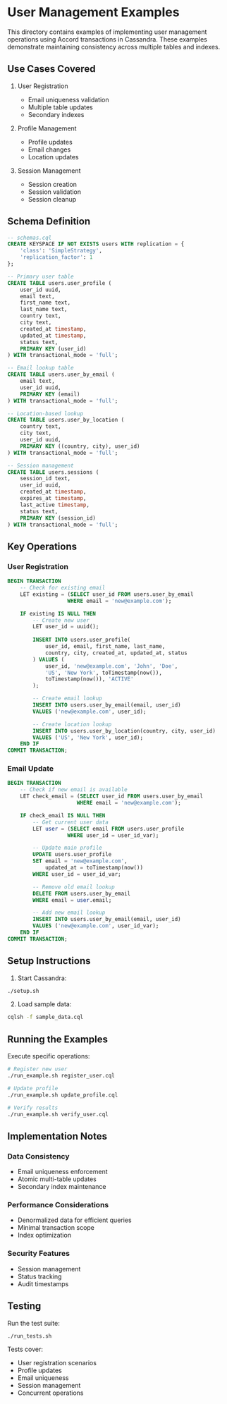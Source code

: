 # User Management Examples

This directory contains examples of implementing user management operations using Accord transactions in Cassandra. These examples demonstrate maintaining consistency across multiple tables and indexes.

## Use Cases Covered

1. User Registration
   - Email uniqueness validation
   - Multiple table updates
   - Secondary indexes

2. Profile Management
   - Profile updates
   - Email changes
   - Location updates

3. Session Management
   - Session creation
   - Session validation
   - Session cleanup

## Schema Definition

```sql
-- schemas.cql
CREATE KEYSPACE IF NOT EXISTS users WITH replication = {
    'class': 'SimpleStrategy',
    'replication_factor': 1
};

-- Primary user table
CREATE TABLE users.user_profile (
    user_id uuid,
    email text,
    first_name text,
    last_name text,
    country text,
    city text,
    created_at timestamp,
    updated_at timestamp,
    status text,
    PRIMARY KEY (user_id)
) WITH transactional_mode = 'full';

-- Email lookup table
CREATE TABLE users.user_by_email (
    email text,
    user_id uuid,
    PRIMARY KEY (email)
) WITH transactional_mode = 'full';

-- Location-based lookup
CREATE TABLE users.user_by_location (
    country text,
    city text,
    user_id uuid,
    PRIMARY KEY ((country, city), user_id)
) WITH transactional_mode = 'full';

-- Session management
CREATE TABLE users.sessions (
    session_id text,
    user_id uuid,
    created_at timestamp,
    expires_at timestamp,
    last_active timestamp,
    status text,
    PRIMARY KEY (session_id)
) WITH transactional_mode = 'full';
```

## Key Operations

### User Registration
```sql
BEGIN TRANSACTION
    -- Check for existing email
    LET existing = (SELECT user_id FROM users.user_by_email 
                   WHERE email = 'new@example.com');

    IF existing IS NULL THEN
        -- Create new user
        LET user_id = uuid();
        
        INSERT INTO users.user_profile(
            user_id, email, first_name, last_name,
            country, city, created_at, updated_at, status
        ) VALUES (
            user_id, 'new@example.com', 'John', 'Doe',
            'US', 'New York', toTimestamp(now()),
            toTimestamp(now()), 'ACTIVE'
        );

        -- Create email lookup
        INSERT INTO users.user_by_email(email, user_id)
        VALUES ('new@example.com', user_id);

        -- Create location lookup
        INSERT INTO users.user_by_location(country, city, user_id)
        VALUES ('US', 'New York', user_id);
    END IF
COMMIT TRANSACTION;
```

### Email Update
```sql
BEGIN TRANSACTION
    -- Check if new email is available
    LET check_email = (SELECT user_id FROM users.user_by_email 
                      WHERE email = 'new@example.com');

    IF check_email IS NULL THEN
        -- Get current user data
        LET user = (SELECT email FROM users.user_profile 
                   WHERE user_id = user_id_var);

        -- Update main profile
        UPDATE users.user_profile 
        SET email = 'new@example.com',
            updated_at = toTimestamp(now())
        WHERE user_id = user_id_var;

        -- Remove old email lookup
        DELETE FROM users.user_by_email 
        WHERE email = user.email;

        -- Add new email lookup
        INSERT INTO users.user_by_email(email, user_id)
        VALUES ('new@example.com', user_id_var);
    END IF
COMMIT TRANSACTION;
```

## Setup Instructions

1. Start Cassandra:
```bash
./setup.sh
```

2. Load sample data:
```bash
cqlsh -f sample_data.cql
```

## Running the Examples

Execute specific operations:
```bash
# Register new user
./run_example.sh register_user.cql

# Update profile
./run_example.sh update_profile.cql

# Verify results
./run_example.sh verify_user.cql
```

## Implementation Notes

### Data Consistency
- Email uniqueness enforcement
- Atomic multi-table updates
- Secondary index maintenance

### Performance Considerations
- Denormalized data for efficient queries
- Minimal transaction scope
- Index optimization

### Security Features
- Session management
- Status tracking
- Audit timestamps

## Testing

Run the test suite:
```bash
./run_tests.sh
```

Tests cover:
- User registration scenarios
- Profile updates
- Email uniqueness
- Session management
- Concurrent operations